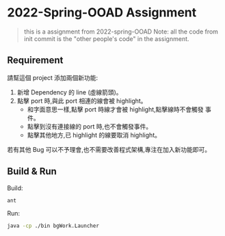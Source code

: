 # 2022-Spring-OOAD Assignment

> this is a assignment from 2022-spring-OOAD
> Note: all the code from init commit is the "other people's code" in the assignment.

## Requirement

請幫這個 project 添加兩個新功能:

1. 新增 Dependency 的 line (虛線箭頭)。
2. 點擊 port 時,與此 port 相連的線會被 highlight。
    - 和字面意思一樣,點擊 port 時線才會被 highlight,點擊線時不會觸發
事件。
    - 點擊到沒有連接線的 port 時,也不會觸發事件。
    - 點擊其他地方,已 highlight 的線要取消 highlight。

若有其他 Bug 可以不予理會,也不需要改善程式架構,專注在加入新功能即可。

## Build & Run

Build:

```bash
ant
```

Run:

```bash
java -cp ./bin bgWork.Launcher
```
